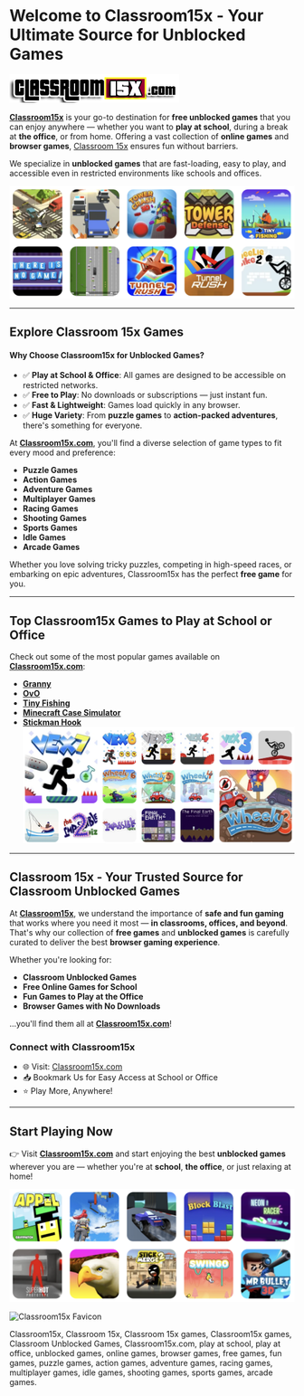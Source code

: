 # Welcome to Classroom15x - Your Ultimate Source for Unblocked Games

![Classroom15x Logo](https://github.com/unblockedClassroomGame/.github/blob/main/images/classroom15x.png)

[**Classroom15x**](https://classroom15x.com/?utm_source=UCG-github&utm_medium=readme&utm_campaign=traffic-referral) is your go-to destination for **free unblocked games** that you can enjoy anywhere — whether you want to **play at school**, during a break at **the office**, or from home. Offering a vast collection of **online games** and **browser games**, [Classroom 15x](https://classroom15x.com/?utm_source=UCG-github&utm_medium=readme&utm_campaign=traffic-referral) ensures fun without barriers.

We specialize in **unblocked games** that are fast-loading, easy to play, and accessible even in restricted environments like schools and offices.

![Classroom15x unblocked games](https://github.com/unblockedClassroomGame/.github/blob/main/images/classroom15x_1.png)

---

## Explore Classroom 15x Games

#### Why Choose Classroom15x for Unblocked Games?

- ✅ **Play at School & Office**: All games are designed to be accessible on restricted networks.
- ✅ **Free to Play**: No downloads or subscriptions — just instant fun.
- ✅ **Fast & Lightweight**: Games load quickly in any browser.
- ✅ **Huge Variety**: From **puzzle games** to **action-packed adventures**, there's something for everyone.

At [**Classroom15x.com**](https://classroom15x.com/?utm_source=UCG-github&utm_medium=readme&utm_campaign=traffic-referral), you'll find a diverse selection of game types to fit every mood and preference:

- **Puzzle Games**
- **Action Games**
- **Adventure Games**
- **Multiplayer Games**
- **Racing Games**
- **Shooting Games**
- **Sports Games**
- **Idle Games**
- **Arcade Games**

Whether you love solving tricky puzzles, competing in high-speed races, or embarking on epic adventures, Classroom15x has the perfect **free game** for you.

---

## Top Classroom15x Games to Play at School or Office

Check out some of the most popular games available on [**Classroom15x.com**](https://classroom15x.com/?utm_source=UCG-github&utm_medium=readme&utm_campaign=traffic-referral):

- **[Granny](https://classroom15x.com/play/granny/?utm_source=UCG-github&utm_medium=readme&utm_campaign=traffic-referral)**
- **[OvO](https://classroom15x.com/play/ovo/?utm_source=UCG-github&utm_medium=readme&utm_campaign=traffic-referral)**
- **[Tiny Fishing](https://classroom15x.com/play/tiny-fishing/?utm_source=UCG-github&utm_medium=readme&utm_campaign=traffic-referral)**
- **[Minecraft Case Simulator](https://classroom15x.com/play/minecraft-case-simulator/?utm_source=UCG-github&utm_medium=readme&utm_campaign=traffic-referral)**
- **[Stickman Hook](https://classroom15x.com/play/stickman-hook/?utm_source=UCG-github&utm_medium=readme&utm_campaign=traffic-referral)**
![Stickman Hook](https://github.com/unblockedClassroomGame/.github/blob/main/images/classroom15x_5.png)

---

## Classroom 15x - Your Trusted Source for Classroom Unblocked Games

At **[Classroom15x](https://classroom15x.com/?utm_source=UCG-github&utm_medium=readme&utm_campaign=traffic-referral)**, we understand the importance of **safe and fun gaming** that works where you need it most — **in classrooms, offices, and beyond**. That's why our collection of **free games** and **unblocked games** is carefully curated to deliver the best **browser gaming experience**.

Whether you're looking for:

- **Classroom Unblocked Games**
- **Free Online Games for School**
- **Fun Games to Play at the Office**
- **Browser Games with No Downloads**

...you'll find them all at **[Classroom15x.com](https://classroom15x.com/?utm_source=UCG-github&utm_medium=readme&utm_campaign=traffic-referral)**!

### Connect with Classroom15x

- 🌐 Visit: [Classroom15x.com](https://classroom15x.com/?utm_source=UCG-github&utm_medium=readme&utm_campaign=traffic-referral)
- 📥 Bookmark Us for Easy Access at School or Office
- ⭐ Play More, Anywhere!

---

## Start Playing Now

👉 Visit [**Classroom15x.com**](https://classroom15x.com/?utm_source=UCG-github&utm_medium=readme&utm_campaign=traffic-referral) and start enjoying the best **unblocked games** wherever you are — whether you're at **school**, **the office**, or just relaxing at home!

![Classroom15x unblocked games](https://github.com/unblockedClassroomGame/.github/blob/main/images/classroom15x_2.png)


![Classroom15x Favicon](https://github.com/unblockedClassroomGame/.github/blob/main/images/favicon.ico) 

Classroom15x, Classroom 15x, Classroom 15x games, Classroom15x games, Classroom Unblocked Games, Classroom15x.com, play at school, play at office, unblocked games, online games, browser games, free games, fun games, puzzle games, action games, adventure games, racing games, multiplayer games, idle games, shooting games, sports games, arcade games.
